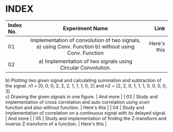 # INDEX

| Index No.      | Experiment Name | Link     |
| :---        |    :----:   |          ---: |
| 01     | Implementation of convolution of two signals, a)	using Conv. Function b)	without using Conv. Function| Here's this   |
| 02   | a) Implementation of two signals using Circular Convolution. 
b) Plotting two given signal and calculating summation and subtraction of the signal. 
n1 = [0, 0, 0, 2, 2, 2, 1, 1, 1, 0, 2] and n2 = [2, 2, 0, 1, 1, 1, 0, 0, 0, 0, 3]  
c) Drawing the given signals in one figure.   | And more     |
| 03   | Study and implementation of cross correlation and auto correlation using xcorr function
and also without function.    | Here's this   |
| 04   | Study and implementation of correlation on a continuous signal with its delayed signal.       | And more      |
| 05   | Study and implementation of finding the Z-transform and inverse Z-transform of a function.     | Here's this   |
